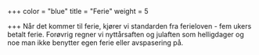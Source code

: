 +++
color = "blue"
title = "Ferie"
weight = 5

+++
Når det kommer til ferie, kjører vi standarden fra ferieloven - fem ukers betalt ferie. Forøvrig regner vi nyttårsaften og julaften som helligdager og noe man ikke benytter egen ferie eller avspasering på.
